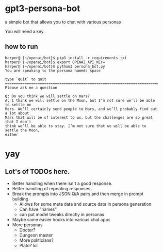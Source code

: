# gpt3-persona-bot
a simple bot that allows you to chat with various personas

You will need a key. 

## how to run

    harper@ {~/openai/bot}$ pip3 install -r requirements.txt
    harper@ {~/openai/bot}$ export OPENAI_API_KEY=
    harper@ {~/openai/bot}$ python3 persona_bot.py
    You are speaking to the persona named: space

    type `quit` to quit
    ========================================================================
    Please ask me a question

    Q: Do you think we will settle on mars?
    A: I think we will settle on the Moon, but I’m not sure we’ll be able to settle on
    Mars. We’ll certainly send people to Mars, and we’ll probably find out a lot about
    Mars that will be of interest to us, but the challenges are so great that I don’t 
    think we’ll be able to stay. I’m not sure that we will be able to settle the Moon, 
    either


# yay

## Lot's of TODOs here. 

* Better handling when there isn't a good response.
* Better handling of repeating responses
* Break the prompts into JSON Q/A pairs and then merge in prompt building
  * Allows for some meta data and source data in persona generation
  * Can have "names" 
  * can put model tweaks directly in personas
* Maybe some easier hooks into various chat apps
* More personas
  * Doctor?
  * Dungeon master
  * More politicians?
  * Plato? lol
  
